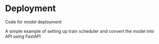 # Deployment
Code for model deployment

A simple example of setting up train scheduler and convert the model into API using FastAPI
